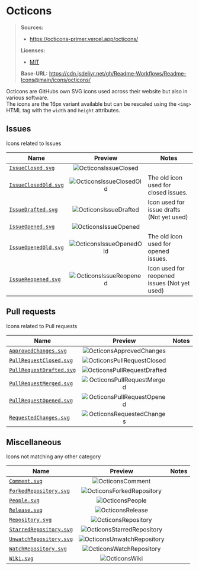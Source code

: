 [LicenseOcticons]: https://github.com/Readme-Workflows/Readme-Icons/blob/main/icons/octicons/OCTICONS_LICENSE.txt

# Octicons
> **Sources:**
> - https://octicons-primer.vercel.app/octicons/  
> 
> **Licenses:**
> - [MIT][LicenseOcticons]
>
> **Base-URL:** https://cdn.jsdelivr.net/gh/Readme-Workflows/Readme-Icons@main/icons/octicons/

Octicons are GitHubs own SVG icons used across their website but also in various software.  
The icons are the 16px variant available but can be rescaled using the `<img>` HTML tag with the `width` and `height` attributes.

## Issues
Icons related to Issues

| Name                                           | Preview                   | Notes                                        |
| ---------------------------------------------- |:-------------------------:| -------------------------------------------- |
| [`IssueClosed.svg`][OcticonsIssueClosed]       | ![OcticonsIssueClosed]    |                                              |
| [`IssueClosedOld.svg`][OcticonsIssueClosedOld] | ![OcticonsIssueClosedOld] | The old icon used for closed issues.         |
| [`IssueDrafted.svg`][OcticonsIssueDrafted]     | ![OcticonsIssueDrafted]   | Icon used for issue drafts (Not yet used)    |
| [`IssueOpened.svg`][OcticonsIssueOpened]       | ![OcticonsIssueOpened]    |                                              |
| [`IssueOpenedOld.svg`][OcticonsIssueOpenedOld] | ![OcticonsIssueOpenedOld] | The old icon used for opened issues.         |
| [`IssueReopened.svg`][OcticonsIssueReopened]   | ![OcticonsIssueReopened]  | Icon used for reopened issues (Not yet used) |

[OcticonsIssueClosed]: https://cdn.jsdelivr.net/gh/Readme-Workflows/Readme-Icons@main/icons/octicons/IssueClosed.svg
[OcticonsIssueClosedOld]: https://cdn.jsdelivr.net/gh/Readme-Workflows/Readme-Icons@main/icons/octicons/IssueClosedOld.svg
[OcticonsIssueDrafted]: https://cdn.jsdelivr.net/gh/Readme-Workflows/Readme-Icons@main/icons/octicons/IssueDrafted.svg
[OcticonsIssueOpened]: https://cdn.jsdelivr.net/gh/Readme-Workflows/Readme-Icons@main/icons/octicons/IssueOpened.svg
[OcticonsIssueOpenedOld]: https://cdn.jsdelivr.net/gh/Readme-Workflows/Readme-Icons@main/icons/octicons/IssueOpenedOld.svg
[OcticonsIssueReopened]: https://cdn.jsdelivr.net/gh/Readme-Workflows/Readme-Icons@main/icons/octicons/IssueReopened.svg

## Pull requests
Icons related to Pull requests

| Name                                                   | Preview                       | Notes |
| ------------------------------------------------------ |:-----------------------------:| ----- |
| [`ApprovedChanges.svg`][OcticonsApprovedChanges]       | ![OcticonsApprovedChanges]    |       |
| [`PullRequestClosed.svg`][OcticonsPullRequestClosed]   | ![OcticonsPullRequestClosed]  |       |
| [`PullRequestDrafted.svg`][OcticonsPullRequestDrafted] | ![OcticonsPullRequestDrafted] |       |
| [`PullRequestMerged.svg`][OcticonsPullRequestMerged]   | ![OcticonsPullRequestMerged]  |       |
| [`PullRequestOpened.svg`][OcticonsPullRequestOpened]   | ![OcticonsPullRequestOpened]  |       |
| [`RequestedChanges.svg`][OcticonsRequestedChanges]     | ![OcticonsRequestedChanges]   |       |

[OcticonsApprovedChanges]: https://cdn.jsdelivr.net/gh/Readme-Workflows/Readme-Icons@main/icons/octicons/ApprovedChanges.svg
[OcticonsPullRequestClosed]: https://cdn.jsdelivr.net/gh/Readme-Workflows/Readme-Icons@main/icons/octicons/PullRequestClosed.svg
[OcticonsPullRequestDrafted]: https://cdn.jsdelivr.net/gh/Readme-Workflows/Readme-Icons@main/icons/octicons/PullRequestDrafted.svg
[OcticonsPullRequestMerged]: https://cdn.jsdelivr.net/gh/Readme-Workflows/Readme-Icons@main/icons/octicons/PullRequestMerged.svg
[OcticonsPullRequestOpened]: https://cdn.jsdelivr.net/gh/Readme-Workflows/Readme-Icons@main/icons/octicons/PullRequestOpened.svg
[OcticonsRequestedChanges]: https://cdn.jsdelivr.net/gh/Readme-Workflows/Readme-Icons@main/icons/octicons/RequestedChanges.svg

## Miscellaneous
Icons not matching any other category

| Name                                                 | Preview                      | Notes |
| ---------------------------------------------------- |:----------------------------:| ----- |
| [`Comment.svg`][OcticonsComment]                     | ![OcticonsComment]           |       |
| [`ForkedRepository.svg`][OcticonsForkedRepository]   | ![OcticonsForkedRepository]  |       |
| [`People.svg`][OcticonsPeople]                       | ![OcticonsPeople]            |       |
| [`Release.svg`][OcticonsRelease]                     | ![OcticonsRelease]           |       |
| [`Repository.svg`][OcticonsRepository]               | ![OcticonsRepository]        |       |
| [`StarredRepository.svg`][OcticonsStarredRepository] | ![OcticonsStarredRepository] |       |
| [`UnwatchRepository.svg`][OcticonsUnwatchRepository] | ![OcticonsUnwatchRepository] |       |
| [`WatchRepository.svg`][OcticonsWatchRepository]     | ![OcticonsWatchRepository]   |       |
| [`Wiki.svg`][OcticonsWiki]                           | ![OcticonsWiki]              |       |

[OcticonsComment]: https://cdn.jsdelivr.net/gh/Readme-Workflows/Readme-Icons@main/icons/octicons/Comment.svg
[OcticonsForkedRepository]: https://cdn.jsdelivr.net/gh/Readme-Workflows/Readme-Icons@main/icons/octicons/ForkedRepository.svg
[OcticonsRelease]: https://cdn.jsdelivr.net/gh/Readme-Workflows/Readme-Icons@main/icons/octicons/Release.svg
[OcticonsRepository]: https://cdn.jsdelivr.net/gh/Readme-Workflows/Readme-Icons@main/icons/octicons/Repository.svg
[OcticonsStarredRepository]: https://cdn.jsdelivr.net/gh/Readme-Workflows/Readme-Icons@main/icons/octicons/StarredRepository.svg
[OcticonsUnwatchRepository]: https://cdn.jsdelivr.net/gh/Readme-Workflows/Readme-Icons@main/icons/octicons/UnwatchRepository.svg
[OcticonsWatchRepository]: https://cdn.jsdelivr.net/gh/Readme-Workflows/Readme-Icons@main/icons/octicons/WatchRepository.svg
[OcticonsWiki]: https://cdn.jsdelivr.net/gh/Readme-Workflows/Readme-Icons@main/icons/octicons/Wiki.svg
[OcticonsPeople]: https://cdn.jsdelivr.net/gh/Readme-Workflows/Readme-Icons@main/icons/octicons/People.svg
